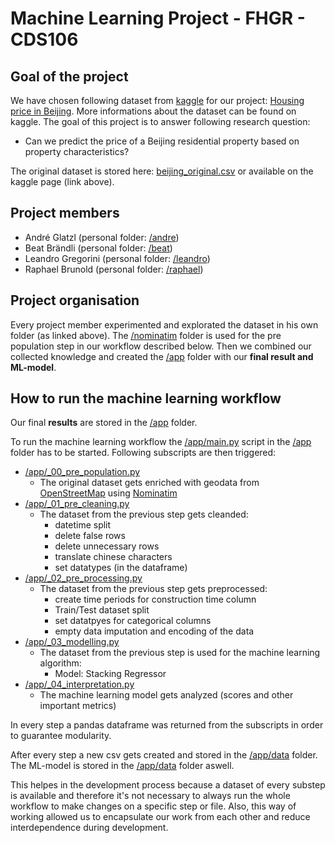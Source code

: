 # Machine Learning Project - FHGR - CDS106
## Goal of the project
We have chosen following dataset from [kaggle](https://www.kaggle.com/) for our project: [Housing price in Beijing](https://www.kaggle.com/datasets/ruiqurm/lianjia). More informations about the dataset can be found on kaggle.
The goal of this project is to answer following research question:
- Can we predict the price of a Beijing residential property based on property characteristics?

The original dataset is stored here: [beijing_original.csv](/app/data/beijing_original.csv) or available on the kaggle page (link above).

## Project members
- André Glatzl (personal folder: [/andre](./andre))
- Beat Brändli (personal folder: [/beat](./beat))
- Leandro Gregorini (personal folder: [/leandro](./leandro))
- Raphael Brunold (personal folder: [/raphael](./raphael))


## Project organisation
Every project member experimented and explorated the dataset in his own folder (as linked above).
The [/nominatim](./nominatim) folder is used for the pre population step in our workflow described below.
Then we combined our collected knowledge and created the [/app](./app) folder with our **final result and ML-model**.


## How to run the machine learning workflow
Our final **results** are stored in the [/app](./app) folder.

To run the machine learning workflow the [/app/main.py](./app/main.py) script in the [/app](./app) folder has to be started.
Following subscripts are then triggered:
- [/app/_00_pre_population.py](./app/_00_pre_population.py)
  - The original dataset gets enriched with geodata from [OpenStreetMap](https://www.openstreetmap.org/) using [Nominatim](https://nominatim.org/)
- [/app/_01_pre_cleaning.py](./app/_01_pre_cleaning.py)
  - The dataset from the previous step gets cleanded: 
    - datetime split
    - delete false rows
    - delete unnecessary rows
    - translate chinese characters
    - set datatypes (in the dataframe)
- [/app/_02_pre_processing.py](./app/_02_pre_processing.py)
  - The dataset from the previous step gets preprocessed:
    - create time periods for construction time column
    - Train/Test dataset split
    - set datatpyes for categorical columns
    - empty data imputation and encoding of the data
- [/app/_03_modelling.py](./app/_03_modelling.py)
  - The dataset from the previous step is used for the machine learning algorithm:
    - Model: Stacking Regressor
- [/app/_04_interpretation.py](./app/_04_interpretation.py)
  - The machine learning model gets analyzed (scores and other important metrics)

In every step a pandas dataframe was returned from the subscripts in order to guarantee modularity.

After every step a new csv gets created and stored in the [/app/data](./app/data) folder. The ML-model is stored in the [/app/data](./app/data) folder aswell.

This helpes in the development process because a dataset of every substep is available and therefore it's not necessary to always run the whole workflow to make changes on a specific step or file. Also, this way of working allowed us to encapsulate our work from each other and reduce interdependence during development.
